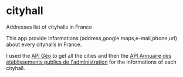 # cityhall

Addresses list of cityhalls in France

This app provide informations (address,google maps,e-mail,phone,url) about every cityhalls in France.

I used the [API Géo](https://api.gouv.fr/documentation/api-geo) to get all the cities and then the [API Annuaire des établissements publics de l'administration](https://api.gouv.fr/documentation/api_etablissements_publics) for the informations of each cityhall.
